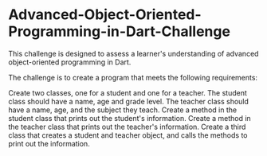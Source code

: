 # Advanced-Object-Oriented-Programming-in-Dart-Challenge

This challenge is designed to assess a learner's understanding of advanced object-oriented programming in Dart.



The challenge is to create a program that meets the following requirements:

Create two classes, one for a student and one for a teacher.
The student class should have a name, age and grade level.
The teacher class should have a name, age, and the subject they teach.
Create a method in the student class that prints out the student's information.
Create a method in the teacher class that prints out the teacher's information.
Create a third class that creates a student and teacher object, and calls the methods to print out the information.
